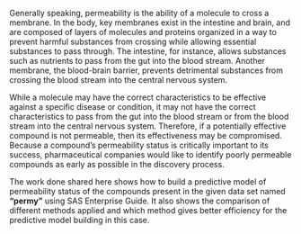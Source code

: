 Generally speaking, permeability is the ability of a molecule to cross a membrane. In the body, key membranes exist in the intestine and brain, and are composed of layers of molecules and proteins organized in a way to prevent harmful substances from crossing while allowing essential substances to pass through. The intestine, for instance, allows substances such as nutrients to pass from the gut into the blood stream. Another membrane, the blood-brain barrier, prevents detrimental substances from crossing the blood stream into the central nervous system. 

While a molecule may have the correct characteristics to be effective against a specific disease or condition, it may not have the correct characteristics to pass from the gut into the blood stream or from the blood stream into the central nervous system. Therefore, if a potentially effective compound is not permeable, then its effectiveness may be compromised. Because a compound’s permeability status is critically important to its success, pharmaceutical companies would like to identify poorly permeable compounds as early as possible in the discovery process. 

The work done shared here shows how to build a predictive model of permeability status of the compounds present in the given data set named **“permy”** using SAS Enterprise Guide.
It also shows the comparison of different methods applied and which method gives better efficiency for the predictive model building in this case.


